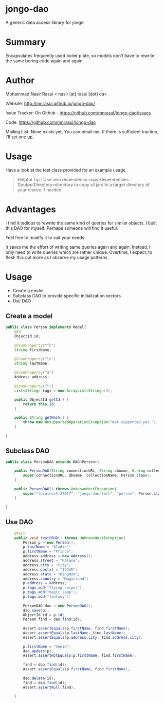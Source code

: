 jongo-dao
=========

A generic data access library for jongo

Summary
=======
Encapsulates frequently used boiler plate, so models don't have to rewrite the same
boring code again and again.

Author
======
Mohammad Nasir Rasul < nasir [at] rasul [dot] ca>

Website: http://mnrasul.github.io/jongo-dao/

Issue Tracker: On Github - https://github.com/mnrasul/jongo-dao/issues

Code: https://github.com/mnrasul/jongo-dao

Mailing List: None exists yet. You can email me. If there is sufficient traction, I'll set one up.


Usage
=====
Have a look at the test class provided for an example usage.

>Helpful Tip : Use mvn dependency:copy-dependencies -DoutputDirectory=directory
>to copy all jars to a target directory of your choice if needed


Advantages
==========
I find it tedious to rewrite the same kind of queries for similar objects. I built this DAO for myself. 
Perhaps someone will find it useful.

Feel free to modify it to suit your needs.

It saves me the effort of writing same queries again and again. Instead, I only need to write queries
which are rather unique. Overtime, I expect, to flesh this out more as I observe my usage patterns.

Usage
=====
* Create a model
* Subclass DAO to provide specific initialization vectors
* Use DAO

 
## Create a model

```java
public class Person implements Model{
    @Id
    ObjectId id;
    
    @JsonProperty("fn")
    String firstName;
    
    @JsonProperty("ln")
    String lastName;
    
    @JsonProperty("a")
    Address address;
    
    @JsonProperty("l")
    List<String> tags = new ArrayList<String>(3);
    
    public ObjectId getId() {
        return this.id;
    }

    public String getHash() {
        throw new UnsupportedOperationException("Not supported yet."); //To change body of generated methods, choose Tools | Templates.
    }
    
}
```



## Subclass DAO
```java
public class PersonDAO extends DAO<Person>{

    public PersonDAO(String connectionURL, String dbname, String collectionName, Class<Person> type) throws UnknownHostException {
        super(connectionURL, dbname, collectionName, Person.class);
    }
    
    public PersonDAO() throws UnknownHostException{
        super("localhost:27017", "jongo-dao-test", "person", Person.class);
    }
    
}
```

## Use DAO
```java
    @Test
    public void testCRUD() throws UnknownHostException{
        Person p = new Person();
        p.lastName = "Aladin";
        p.firstName = "Prince";
        Address address = new Address();
        address.street = "Palace";
        address.city = "City";
        address.postal = "12345";
        address.state = "Kingdom";
        address.country = "Magicland";
        p.address = address;
        p.tags.add("flying carpet");
        p.tags.add("magic lamp");
        p.tags.add("fantasy");
        
        PersonDAO dao = new PersonDAO();
        dao.save(p);
        ObjectId id = p.id;
        Person find = dao.find(id);
        
        Assert.assertEquals(p.firstName, find.firstName);
        Assert.assertEquals(p.lastName, find.lastName);
        Assert.assertEquals(p.address.city, find.address.city);
        
        p.firstName = "Genie";
        dao.update(p);
        Assert.assertNotEquals(p.firstName, find.firstName);
        
        find = dao.find(id);
        Assert.assertEquals(p.firstName, find.firstName);
        
        dao.delete(id);
        find = dao.find(id);
        Assert.assertNull(find);
        
    }
```
